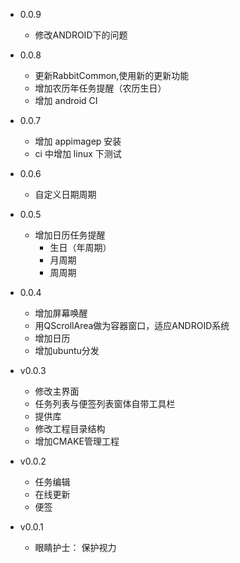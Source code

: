 - 0.0.9
  - 修改ANDROID下的问题

- 0.0.8
  - 更新RabbitCommon,使用新的更新功能
  - 增加农历年任务提醒（农历生日）
  - 增加 android CI 
  
- 0.0.7
  - 增加 appimagep 安装
  - ci 中增加 linux 下测试
   
- 0.0.6
  - 自定义日期周期
   
- 0.0.5
  - 增加日历任务提醒
    - 生日（年周期）
    - 月周期
    - 周周期

- 0.0.4
  - 增加屏幕唤醒
  - 用QScrollArea做为容器窗口，适应ANDROID系统
  - 增加日历
  - 增加ubuntu分发
  
- v0.0.3
  - 修改主界面
  - 任务列表与便签列表窗体自带工具栏
  - 提供库
  - 修改工程目录结构
  - 增加CMAKE管理工程

- v0.0.2
  - 任务编辑
  - 在线更新
  - 便签

- v0.0.1
  - 眼睛护士：  保护视力
